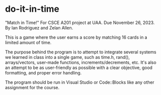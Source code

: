 # do-it-in-time
"Match in Time!"
For CSCE A201 project at UAA. Due November 26, 2023.
By Ian Rodriguez and Zelan Allen.

This is a game where the user earns a score by matching 16 cards in a limited amount of time.

The purpose behind the program is to attempt to integrate several systems we learned in class into a single game, such as time.h, rand(), arrays/vectors, user-made functions, increments/decrements, etc. It's also an attempt to be as user-friendly as possible with a clear objective, good formatting, and proper error handling.

The program should be run in Visual Studio or Code::Blocks like any other assignment for the course.
